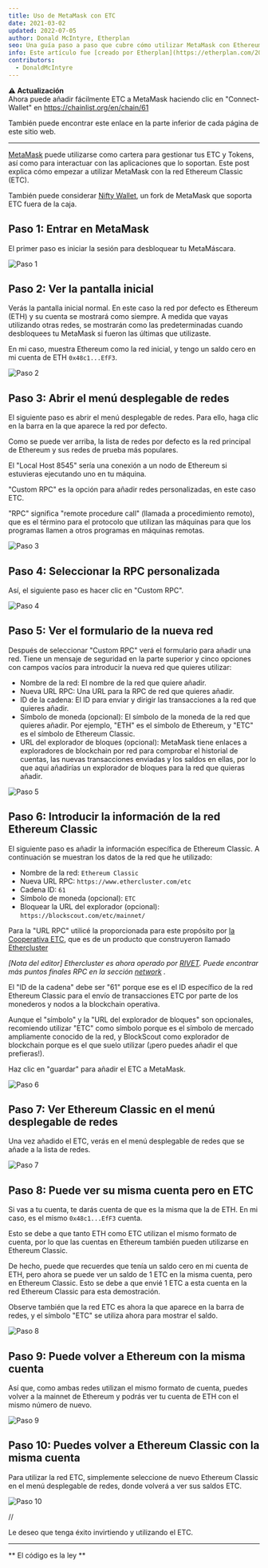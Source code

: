 ```yaml
---
title: Uso de MetaMask con ETC
date: 2021-03-02
updated: 2022-07-05
author: Donald McIntyre, Etherplan
seo: Una guía paso a paso que cubre cómo utilizar MetaMask con Ethereum Classic para enviar ETC e interactuar con aplicaciones descentralizadas.
info: Este artículo fue [creado por Etherplan](https://etherplan.com/2021/03/02/how-to-connect-metamask-to-ethereum-classic/15512/). Para más tutoriales de Ethereum Classic, teoría y conceptos de criptodivisas, por favor, consulte [etherplan.com](https://etherplan.com).
contributors:
  - DonaldMcIntyre
---
```


**⚠️ Actualización**  
Ahora puede añadir fácilmente ETC a MetaMask haciendo clic en "Connect-Wallet" en https://chainlist.org/en/chain/61

También puede encontrar este enlace en la parte inferior de cada página de este sitio web.

---

[MetaMask](https://metamask.io) puede utilizarse como cartera para gestionar tus ETC y Tokens, así como para interactuar con las aplicaciones que lo soportan. Este post explica cómo empezar a utilizar MetaMask con la red Ethereum Classic (ETC).

También puede considerar [Nifty Wallet](https://chrome.google.com/webstore/detail/nifty-wallet/jbdaocneiiinmjbjlgalhcelgbejmnid?ucbcb=1), un fork de MetaMask que soporta ETC fuera de la caja.

## Paso 1: Entrar en MetaMask

El primer paso es iniciar la sesión para desbloquear tu MetaMáscara.

![Paso 1](./01.png)

## Paso 2: Ver la pantalla inicial

Verás la pantalla inicial normal. En este caso la red por defecto es Ethereum (ETH) y su cuenta se mostrará como siempre. A medida que vayas utilizando otras redes, se mostrarán como las predeterminadas cuando desbloquees tu MetaMask si fueron las últimas que utilizaste.

En mi caso, muestra Ethereum como la red inicial, y tengo un saldo cero en mi cuenta de ETH `0x48c1...EfF3`.

![Paso 2](./02.png)

## Paso 3: Abrir el menú desplegable de redes

El siguiente paso es abrir el menú desplegable de redes. Para ello, haga clic en la barra en la que aparece la red por defecto.

Como se puede ver arriba, la lista de redes por defecto es la red principal de Ethereum y sus redes de prueba más populares.

El "Local Host 8545" sería una conexión a un nodo de Ethereum si estuvieras ejecutando uno en tu máquina.

"Custom RPC" es la opción para añadir redes personalizadas, en este caso ETC.

"RPC" significa "remote procedure call" (llamada a procedimiento remoto), que es el término para el protocolo que utilizan las máquinas para que los programas llamen a otros programas en máquinas remotas.

![Paso 3](./03.png)

## Paso 4: Seleccionar la RPC personalizada

Así, el siguiente paso es hacer clic en "Custom RPC".

![Paso 4](./04.png)

## Paso 5: Ver el formulario de la nueva red

Después de seleccionar "Custom RPC" verá el formulario para añadir una red. Tiene un mensaje de seguridad en la parte superior y cinco opciones con campos vacíos para introducir la nueva red que quieres utilizar:

- Nombre de la red: El nombre de la red que quiere añadir.
- Nueva URL RPC: Una URL para la RPC de red que quieres añadir.
- ID de la cadena: El ID para enviar y dirigir las transacciones a la red que quieres añadir.
- Símbolo de moneda (opcional): El símbolo de la moneda de la red que quieres añadir. Por ejemplo, "ETH" es el símbolo de Ethereum, y "ETC" es el símbolo de Ethereum Classic.
- URL del explorador de bloques (opcional): MetaMask tiene enlaces a exploradores de blockchain por red para comprobar el historial de cuentas, las nuevas transacciones enviadas y los saldos en ellas, por lo que aquí añadirías un explorador de bloques para la red que quieras añadir.

![Paso 5](./05.png)

## Paso 6: Introducir la información de la red Ethereum Classic

El siguiente paso es añadir la información específica de Ethereum Classic. A continuación se muestran los datos de la red que he utilizado:

- Nombre de la red: `Ethereum Classic`
- Nueva URL RPC: `https://www.ethercluster.com/etc`
- Cadena ID: `61`
- Símbolo de moneda (opcional): `ETC`
- Bloquear la URL del explorador (opcional): `https://blockscout.com/etc/mainnet/`

Para la "URL RPC" utilicé la proporcionada para este propósito por [la Cooperativa ETC](https://etccooperative.org/), que es de un producto que construyeron llamado [Ethercluster](https://ethercluster.com/)

_[Nota del editor] Ethercluster es ahora operado por [RIVET](https://rivet.cloud/). Puede encontrar más puntos finales RPC en la sección [network](/network/endpoints) ._

El "ID de la cadena" debe ser "61" porque ese es el ID específico de la red Ethereum Classic para el envío de transacciones ETC por parte de los monederos y nodos a la blockchain operativa.

Aunque el "símbolo" y la "URL del explorador de bloques" son opcionales, recomiendo utilizar "ETC" como símbolo porque es el símbolo de mercado ampliamente conocido de la red, y BlockScout como explorador de blockchain porque es el que suelo utilizar (¡pero puedes añadir el que prefieras!).

Haz clic en "guardar" para añadir el ETC a MetaMask.

![Paso 6](./06.png)

## Paso 7: Ver Ethereum Classic en el menú desplegable de redes

Una vez añadido el ETC, verás en el menú desplegable de redes que se añade a la lista de redes.

![Paso 7](./07.png)

## Paso 8: Puede ver su misma cuenta pero en ETC

Si vas a tu cuenta, te darás cuenta de que es la misma que la de ETH. En mi caso, es el mismo `0x48c1...EfF3` cuenta.

Esto se debe a que tanto ETH como ETC utilizan el mismo formato de cuenta, por lo que las cuentas en Ethereum también pueden utilizarse en Ethereum Classic.

De hecho, puede que recuerdes que tenía un saldo cero en mi cuenta de ETH, pero ahora se puede ver un saldo de 1 ETC en la misma cuenta, pero en Ethereum Classic. Esto se debe a que envié 1 ETC a esta cuenta en la red Ethereum Classic para esta demostración.

Observe también que la red ETC es ahora la que aparece en la barra de redes, y el símbolo "ETC" se utiliza ahora para mostrar el saldo.

![Paso 8](./08.png)

## Paso 9: Puede volver a Ethereum con la misma cuenta

Así que, como ambas redes utilizan el mismo formato de cuenta, puedes volver a la mainnet de Ethereum y podrás ver tu cuenta de ETH con el mismo número de nuevo.

![Paso 9](./09.png)

## Paso 10: Puedes volver a Ethereum Classic con la misma cuenta

Para utilizar la red ETC, simplemente seleccione de nuevo Ethereum Classic en el menú desplegable de redes, donde volverá a ver sus saldos ETC.

![Paso 10](./10.png)

//

Le deseo que tenga éxito invirtiendo y utilizando el ETC.

---

** El código es la ley **
